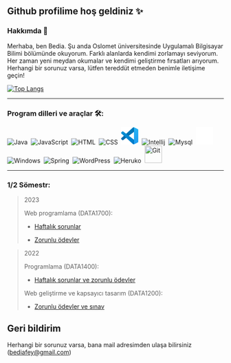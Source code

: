  ## Github profilime hoş geldiniz ✨
### Hakkımda 🚀
Merhaba, ben Bedia. Şu anda Oslomet üniversitesinde Uygulamalı Bilgisayar Bilimi bölümünde okuyorum. Farklı alanlarda kendimi zorlamayı seviyorum. 
Her zaman yeni meydan okumalar
ve kendimi geliştirme fırsatları arıyorum. Herhangi bir sorunuz varsa, lütfen tereddüt etmeden benimle iletişime geçin!

[![Top Langs](https://github-readme-stats.vercel.app/api/top-langs/?username=Bediafeyza&layout=compact&theme=dracula)](https://github.com/Bediafeyza/github-readme-stats)
***
### Program dilleri ve araçlar 🛠:

<div>
  <img src="https://github.com/Bediafeyza/devicon/blob/master/icons/java/java-original.svg" title="Java" alt="Java" width="40" height="40"/>&nbsp;
  <img src="https://github.com/Bediafeyza/devicon/blob/master/icons/javascript/javascript-original.svg" title="JavaScript" alt="JavaScript" width="40" height="40"/>&nbsp;
  <img src="https://github.com/Bediafeyza/devicon/blob/master/icons/html5/html5-original.svg" title="HTML5" alt="HTML" width="40" height="40"/>&nbsp;
  <img src="https://github.com/Bediafeyza/devicon/blob/master/icons/css3/css3-original.svg"  title="CSS3" alt="CSS" width="40" height="40"/>&nbsp;
<img src="https://github.com/Bediafeyza/devicon/blob/master/icons/vscode/vscode-original.svg" title="VScode" alt="VScode" width="40" height="40"/>&nbsp;
<img src="https://github.com/yurijserrano/Github-Profile-Readme-Logos/blob/master/ides/intellij.svg" alt="Intellij" width="45" height="45"/>&nbsp;
<img src="https://github.com/Bediafeyza/devicon/blob/master/icons/mysql/mysql-original.svg" title="MySql" alt="Mysql" width="40" height="40"/>&nbsp;
<img src="https://github.com/logo/apple/blob/master/images/logo-white.svg" title="Apple" alt="Apple" width="40" height="40"/>&nbsp;
<img src="https://github.com/Bediafeyza/devicon/blob/master/icons/windows8/windows8-original.svg" title="Windows" alt="Windows" width="40" height="40"/>&nbsp;
  <img src="https://github.com/Bediafeyza/devicon/blob/master/icons/spring/spring-original.svg" title="Spring" alt="Spring" width="40"
  height="40"/>&nbsp;
<img src="https://github.com/Bediafeyza/devicon/blob/master/icons/wordpress/wordpress-plain.svg" title="WordPress" alt="WordPress" width="40" height="40"/>&nbsp;
 <img src="https://github.com/Bediafeyza/devicon/blob/master/icons/heroku/heroku-original.svg" title="Heruko" alt="Heruko" width="40" height="40"/>&nbsp;
  <img src="https://github.com/Bediafeyza/devicon/blob/master/icons/git/git-original.svg" title="Git" **alt="Git" width="40" height="40"/>
</div>

***
### 1/2 Sömestr:
>2023
>
> Web programlama (DATA1700):
> 
> - [Haftalık sorunlar](https://github.com/Bediafeyza/UkesOppgaver_Data1700.git)
>
> - [Zorunlu ödevler](https://github.com/Bediafeyza/oblig1_Data1700.git)
> 

> 2022
> 
> Programlama (DATA1400):
> 
> - [Haftalık sorunlar ve zorunlu ödevler](https://github.com/Bediafeyza/Ukesoppgaver.git)
> 
> Web geliştirme ve kapsayıcı tasarım (DATA1200):
> 
> - [Zorunlu ödevler ve sınav](https://github.com/Bediafeyza/obliger-og-eksamen.git)
>
## Geri bildirim

Herhangi bir sorunuz varsa, bana mail adresimden ulaşa bilirsiniz (bediafey@gmail.com)
